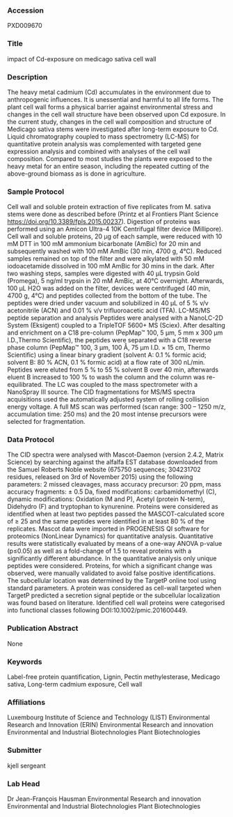 ### Accession
PXD009670

### Title
impact of Cd-exposure on medicago sativa cell wall

### Description
The heavy metal cadmium (Cd) accumulates in the environment due to anthropogenic influences. It is unessential and harmful to all life forms. The plant cell wall forms a physical barrier against environmental stress and changes in the cell wall structure have been observed upon Cd exposure. In the current study, changes in the cell wall composition and structure of Medicago sativa stems were investigated after long-term exposure to Cd. Liquid chromatography coupled to mass spectrometry (LC-MS) for quantitative protein analysis was complemented with targeted gene expression analysis and combined with analyses of the cell wall composition. Compared to most studies the plants were exposed to the heavy metal for an entire season, including the repeated cutting of the above-ground biomass as is done in agriculture.

### Sample Protocol
Cell wall and soluble protein extraction of five replicates from M. sativa stems were done as described before (Printz et al Frontiers Plant Science https://doi.org/10.3389/fpls.2015.00237).  Digestion of proteins was performed using an Amicon Ultra-4 10K Centrifugal filter device (Millipore). Cell wall and soluble proteins, 20 µg of each sample, were reduced with 10 mM DTT in 100 mM ammonium bicarbonate (AmBic) for 20 min and subsequently washed with 100 mM AmBic (30 min, 4700 g, 4°C). Reduced samples remained on top of the filter and were alkylated with 50 mM iodoacetamide dissolved in 100 mM AmBic for 30 mins in the dark. After two washing steps, samples were digested with 40 µL trypsin Gold (Promega), 5 ng/ml trypsin in 20 mM AmBic, at 40°C overnight. Afterwards, 100 µL H2O was added on the filter, devices were centrifuged (40 min, 4700 g, 4°C) and peptides collected from the bottom of the tube. The peptides were dried under vacuum and solubilized in 40 µL of 5 % v/v acetonitrile (ACN) and 0.01 % v/v trifluoroacetic acid (TFA).  LC-MS/MS peptide separation and analysis Peptides were analysed with a NanoLC-2D System (Eksigent) coupled to a TripleTOF 5600+ MS (Sciex). After desalting and enrichment on a C18 pre-column (PepMap™ 100, 5 μm, 5 mm x 300 μm I.D.,Thermo Scientific), the peptides were separated with a C18 reverse phase column (PepMap™ 100, 3 μm, 100 Å, 75 μm I.D. × 15 cm, Thermo Scientific) using a linear binary gradient (solvent A: 0.1 % formic acid; solvent B: 80 % ACN, 0.1 % formic acid) at a flow rate of 300 nL/min. Peptides were eluted from 5 % to 55 % solvent B over 40 min, afterwards eluent B increased to 100 % to wash the column and the column was re-equilibrated. The LC was coupled to the mass spectrometer with a NanoSpray III source. The CID fragmentations for MS/MS spectra acquisitions used the automatically adjusted system of rolling collision energy voltage. A full MS scan was performed (scan range: 300 – 1250 m/z, accumulation time: 250 ms) and the 20 most intense precursors were selected for fragmentation.

### Data Protocol
The CID spectra were analysed with Mascot-Daemon (version 2.4.2, Matrix Science) by searching against the alfalfa EST database downloaded from the Samuel Roberts Noble website (675750 sequences; 304231702 residues, released on 3rd of November 2015) using the following parameters: 2 missed cleavages, mass accuracy precursor: 20 ppm, mass accuracy fragments: ± 0.5 Da, fixed modifications: carbamidomethyl (C), dynamic modifications: Oxidation (M and P), Acetyl (protein N-term), Didehydro (F) and tryptophan to kynurenine. Proteins were considered as identified when at least two peptides passed the MASCOT-calculated score of ≥ 25 and the same peptides were identified in at least 80 % of the replicates. Mascot data were imported in PROGENESIS QI software for proteomics (NonLinear Dynamics) for quantitative analysis. Quantitative results were statistically evaluated by means of a one-way ANOVA p-value (p≤0.05) as well as a fold-change of 1.5 to reveal proteins with a significantly different abundance. In the quantitative analysis only unique peptides were considered. Proteins, for which a significant change was observed, were manually validated to avoid false positive identifications. The subcellular location was determined by the TargetP online tool using standard parameters. A protein was considered as cell-wall targeted when TargetP predicted a secretion signal peptide or the subcellular localization was found based on literature. Identified cell wall proteins were categorised into functional classes following DOI:10.1002/pmic.201600449.

### Publication Abstract
None

### Keywords
Label-free protein quantification, Lignin, Pectin methylesterase, Medicago sativa, Long-term cadmium exposure, Cell wall

### Affiliations
Luxembourg Institute of Science and Technology (LIST)
Environmental Research and Innovation (ERIN)
Environmental Research and innovation Environmental and Industrial Biotechnologies Plant Biotechnologies

### Submitter
kjell sergeant

### Lab Head
Dr Jean-François Hausman
Environmental Research and innovation Environmental and Industrial Biotechnologies Plant Biotechnologies


